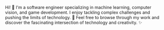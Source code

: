 Hi! 👋 I'm a software engineer specializing in machine learning, computer vision, and game development. I enjoy tackling complex challenges and pushing the limits of technology. 🚀 Feel free to browse through my work and discover the fascinating intersection of technology and creativity. ✨